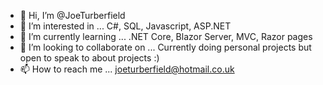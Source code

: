 - 👋 Hi, I’m @JoeTurberfield
- 👀 I’m interested in ... C#, SQL, Javascript, ASP.NET
- 🌱 I’m currently learning ... .NET Core, Blazor Server, MVC, Razor pages
- 💞️ I’m looking to collaborate on ... Currently doing personal projects but open to speak to about projects :)
- 📫 How to reach me ... joeturberfield@hotmail.co.uk

<!---
JoeTurberfield/JoeTurberfield is a ✨ special ✨ repository because its `README.md` (this file) appears on your GitHub profile.
You can click the Preview link to take a look at your changes.
--->
